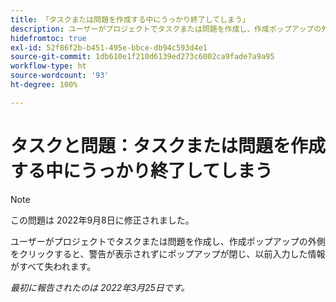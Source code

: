 ```yaml
---
title: 「タスクまたは問題を作成する中にうっかり終了してしまう」
description: ユーザーがプロジェクトでタスクまたは問題を作成し、作成ポップアップの外側をクリックすると、警告が表示されずにポップアップが閉じ、入力した情報がすべて失われます。
hidefromtoc: true
exl-id: 52f86f2b-b451-495e-bbce-db94c593d4e1
source-git-commit: 1db610e1f210d6139ed273c6002ca9fade7a9a95
workflow-type: ht
source-wordcount: '93'
ht-degree: 100%

---
```


# タスクと問題：タスクまたは問題を作成する中にうっかり終了してしまう

>[!NOTE]
>
> この問題は 2022年9月8日に修正されました。

ユーザーがプロジェクトでタスクまたは問題を作成し、作成ポップアップの外側をクリックすると、警告が表示されずにポップアップが閉じ、以前入力した情報がすべて失われます。

_最初に報告されたのは 2022年3月25日です。_
